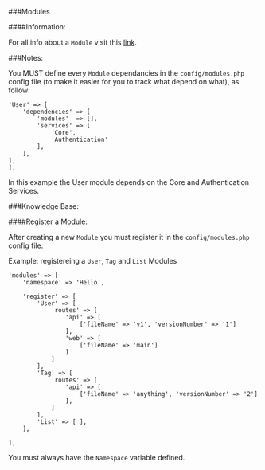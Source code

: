<a name="Modules"></a>
###Modules

####Information:


For all info about a `Module` visit this [link](https://github.com/Mahmoudz/Freestyle-Architecture#Modules).


###Notes:

You MUST define every `Module` dependancies in the `config/modules.php` config file (to make it easier for you to track what depend on what), as follow:

```
'User' => [
    'dependencies' => [
        'modules'  => [],
        'services' => [
            'Core',
            'Authentication'
        ],
    ],
],
],
```
In this example the User module depends on the Core and Authentication Services.



###Knowledge Base:

####Register a Module:

After creating a new `Module` you must register it in the `config/modules.php` config file.

Example: registereing a `User`, `Tag` and `List` Modules

```
'modules' => [
    'namespace' => 'Hello',

    'register' => [
        'User' => [
            'routes' => [
                'api' => [
                    ['fileName' => 'v1', 'versionNumber' => '1']
                ],
                'web' => [
                    ['fileName' => 'main']
                ]
            ]
        ],
        'Tag' => [
            'routes' => [
                'api' => [
                    ['fileName' => 'anything', 'versionNumber' => '2']
                ],
            ]
        ],
        'List' => [ ],
    ],

],
```

You must always have the `Namespace` variable defined.